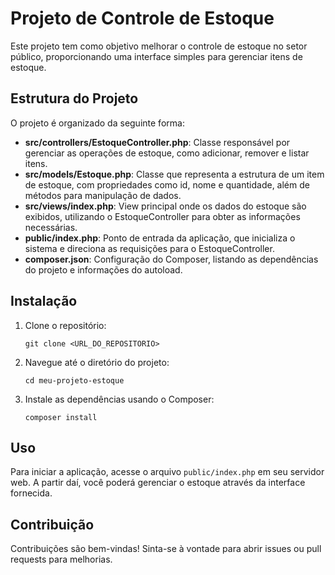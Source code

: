 # Projeto de Controle de Estoque

Este projeto tem como objetivo melhorar o controle de estoque no setor público, proporcionando uma interface simples para gerenciar itens de estoque.

## Estrutura do Projeto

O projeto é organizado da seguinte forma:

- **src/controllers/EstoqueController.php**: Classe responsável por gerenciar as operações de estoque, como adicionar, remover e listar itens.
- **src/models/Estoque.php**: Classe que representa a estrutura de um item de estoque, com propriedades como id, nome e quantidade, além de métodos para manipulação de dados.
- **src/views/index.php**: View principal onde os dados do estoque são exibidos, utilizando o EstoqueController para obter as informações necessárias.
- **public/index.php**: Ponto de entrada da aplicação, que inicializa o sistema e direciona as requisições para o EstoqueController.
- **composer.json**: Configuração do Composer, listando as dependências do projeto e informações do autoload.

## Instalação

1. Clone o repositório:
   ```
   git clone <URL_DO_REPOSITORIO>
   ```

2. Navegue até o diretório do projeto:
   ```
   cd meu-projeto-estoque
   ```

3. Instale as dependências usando o Composer:
   ```
   composer install
   ```

## Uso

Para iniciar a aplicação, acesse o arquivo `public/index.php` em seu servidor web. A partir daí, você poderá gerenciar o estoque através da interface fornecida.

## Contribuição

Contribuições são bem-vindas! Sinta-se à vontade para abrir issues ou pull requests para melhorias.